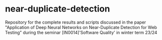 # near-duplicate-detection
Repository for the complete results and scripts discussed in the paper "Application of Deep Neural Networks on Near-Duplicate Detection for Web Testing" during the seminar [IN0014]'Software Quality' in winter term 23/24